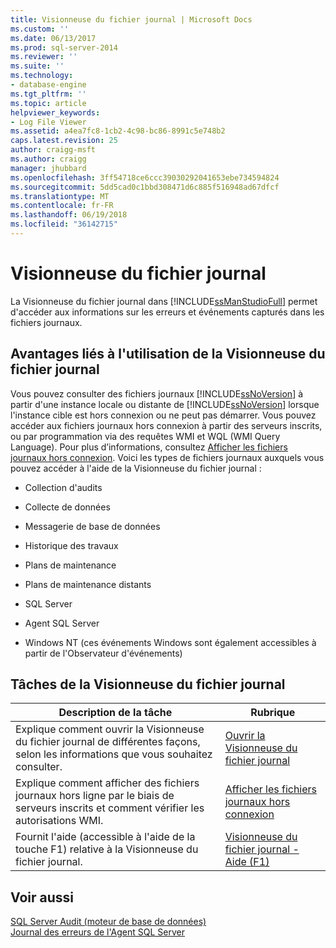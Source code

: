 ```yaml
---
title: Visionneuse du fichier journal | Microsoft Docs
ms.custom: ''
ms.date: 06/13/2017
ms.prod: sql-server-2014
ms.reviewer: ''
ms.suite: ''
ms.technology:
- database-engine
ms.tgt_pltfrm: ''
ms.topic: article
helpviewer_keywords:
- Log File Viewer
ms.assetid: a4ea7fc8-1cb2-4c98-bc86-8991c5e748b2
caps.latest.revision: 25
author: craigg-msft
ms.author: craigg
manager: jhubbard
ms.openlocfilehash: 3ff54718ce6ccc39030292041653ebe734594824
ms.sourcegitcommit: 5dd5cad0c1bbd308471d6c885f516948ad67dfcf
ms.translationtype: MT
ms.contentlocale: fr-FR
ms.lasthandoff: 06/19/2018
ms.locfileid: "36142715"
---
```

# <a name="log-file-viewer"></a>Visionneuse du fichier journal
  La Visionneuse du fichier journal dans [!INCLUDE[ssManStudioFull](../../includes/ssmanstudiofull-md.md)] permet d'accéder aux informations sur les erreurs et événements capturés dans les fichiers journaux.  
  
## <a name="benefits-of-using-log-file-viewer"></a>Avantages liés à l'utilisation de la Visionneuse du fichier journal  
 Vous pouvez consulter des fichiers journaux [!INCLUDE[ssNoVersion](../../includes/ssnoversion-md.md)] à partir d'une instance locale ou distante de [!INCLUDE[ssNoVersion](../../includes/ssnoversion-md.md)] lorsque l'instance cible est hors connexion ou ne peut pas démarrer. Vous pouvez accéder aux fichiers journaux hors connexion à partir des serveurs inscrits, ou par programmation via des requêtes WMI et WQL (WMI Query Language). Pour plus d’informations, consultez [Afficher les fichiers journaux hors connexion](view-offline-log-files.md). Voici les types de fichiers journaux auxquels vous pouvez accéder à l'aide de la Visionneuse du fichier journal :  
  
-   Collection d'audits  
  
-   Collecte de données  
  
-   Messagerie de base de données  
  
-   Historique des travaux  
  
-   Plans de maintenance  
  
-   Plans de maintenance distants  
  
-   SQL Server  
  
-   Agent SQL Server  
  
-   Windows NT (ces événements Windows sont également accessibles à partir de l'Observateur d'événements)  
  
## <a name="log-file-viewer-tasks"></a>Tâches de la Visionneuse du fichier journal  
  
|Description de la tâche|Rubrique|  
|----------------------|-----------|  
|Explique comment ouvrir la Visionneuse du fichier journal de différentes façons, selon les informations que vous souhaitez consulter.|[Ouvrir la Visionneuse du fichier journal](open-log-file-viewer.md)|  
|Explique comment afficher des fichiers journaux hors ligne par le biais de serveurs inscrits et comment vérifier les autorisations WMI.|[Afficher les fichiers journaux hors connexion](view-offline-log-files.md)|  
|Fournit l'aide (accessible à l'aide de la touche F1) relative à la Visionneuse du fichier journal.|[Visionneuse du fichier journal - Aide (F1)](log-file-viewer-f1-help.md)|  
  
## <a name="see-also"></a>Voir aussi  
 [SQL Server Audit &#40;moteur de base de données&#41;](../security/auditing/sql-server-audit-database-engine.md)   
 [Journal des erreurs de l'Agent SQL Server](../../ssms/agent/sql-server-agent-error-log.md)  
  
  